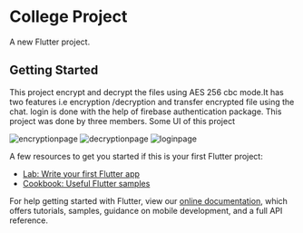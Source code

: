 # College Project

A new Flutter project.

## Getting Started

This project encrypt and decrypt the files using AES 256 cbc mode.It has two features i.e encryption /decryption and transfer encrypted file using the chat. login is done with the help of firebase authentication package. This project was done by three members.
Some UI of this project

![encryptionpage](https://user-images.githubusercontent.com/35887583/158056202-41316662-e56d-46e9-9ece-28598bc1c391.jpg)
![decryptionpage](https://user-images.githubusercontent.com/35887583/158056204-8cdc33f5-404e-4d2f-817e-4e803ff0ed43.jpg)
![loginpage](https://user-images.githubusercontent.com/35887583/158056208-e17c21e8-c693-4971-97d1-3da7531e4163.jpg)

A few resources to get you started if this is your first Flutter project:

- [Lab: Write your first Flutter app](https://flutter.dev/docs/get-started/codelab)
- [Cookbook: Useful Flutter samples](https://flutter.dev/docs/cookbook)

For help getting started with Flutter, view our
[online documentation](https://flutter.dev/docs), which offers tutorials,
samples, guidance on mobile development, and a full API reference.
